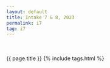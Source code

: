 ```yaml
---
layout: default
title: Intake 7 & 8, 2023
permalink: i7
tag: i7
---
```

<br><br>
{{ page.title }}
{% include tags.html %}
